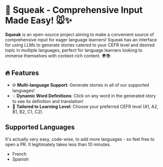# 🎉 Squeak - Comprehensive Input Made Easy! 🐭✨

**Squeak** is an open-source project aiming to make a convenient source of comprehensive input for eager language learners! Squeak has an interface for using LLMs to generate stories catered to your CEFR level and desired topic in multiple languages, perfect for language learners looking to immerse themselves with context-rich content. 🌍📚

## 🔥 Features

- 🌐 **Multi-language Support**: Generate stories in all of our supported languages!
- 💡 **Dynamic Word Definitions**: Click on any word in the generated story to see its definition and translation!
- 🎯 **Tailored to Learning Level**: Choose your preferred CEFR level (A1, A2, B1, B2, C1, C2).

## Supported Languages
It's actually very easy, code-wise, to add more languages - so feel free to open a PR. It legitimately takes less than 10 minutes.
- French
- Spanish
